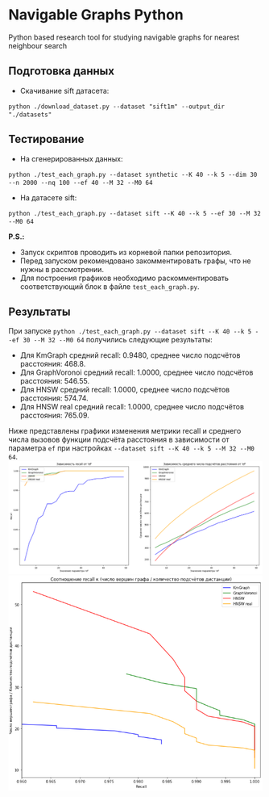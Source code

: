 # Navigable Graphs Python
Python based research tool for studying navigable graphs for nearest neighbour search


## Подготовка данных
* Скачивание sift датасета:
```
python ./download_dataset.py --dataset "sift1m" --output_dir "./datasets"
```


## Тестирование
* На сгенерированных данных:
```
python ./test_each_graph.py --dataset synthetic --K 40 --k 5 --dim 30 --n 2000 --nq 100 --ef 40 --M 32 --M0 64
```
* На датасете sift:
```
python ./test_each_graph.py --dataset sift --K 40 --k 5 --ef 30 --M 32 --M0 64
```

**P.S.:**
* Запуск скриптов проводить из корневой папки репозитория.
* Перед запуском рекомендовано закомментировать графы, что не нужны в рассмотрении.
* Для построения графиков необходимо раскомментировать соответствующий блок в файле ```test_each_graph.py```.


## Результаты
При запуске ```python ./test_each_graph.py --dataset sift --K 40 --k 5 --ef 30 --M 32 --M0 64``` получились следующие результаты:
* Для KmGraph средний recall: 0.9480, среднее число подсчётов расстояния: 468.8.
* Для GraphVoronoi средний recall: 1.0000, среднее число подсчётов расстояния: 546.55.
* Для HNSW средний recall: 1.0000, среднее число подсчётов расстояния: 574.74.
* Для HNSW real средний recall: 1.0000, среднее число подсчётов расстояния: 765.09.

Ниже представлены графики изменения метрики recall и среднего числа вызовов функции подсчёта расстояния в зависимости от параметра ```ef``` при настройках ```--dataset sift --K 40 --k 5 --M 32 --M0 64```.
![Метрики](./images/metrics.png)
![Соотношение recall к (число вершин графа / количество подсчётов дистанции)](./images/correspondence.png)